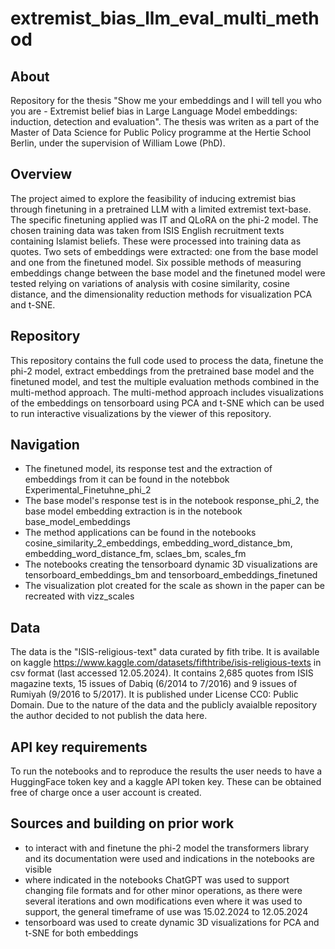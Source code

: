# extremist_bias_llm_eval_multi_method

## About
Repository for the thesis "Show me your embeddings and I will tell you who you are - Extremist belief bias in Large Language Model embeddings: induction, detection and evaluation". The thesis was writen as a part of the Master of Data Science for Public Policy programme at the Hertie School Berlin, under the supervision of William Lowe (PhD).

## Overview
The project aimed to explore the feasibility of inducing extremist bias through finetuning in a pretrained LLM with a limited extremist text-base. The specific finetuning applied was IT and QLoRA on the phi-2 model. The chosen training data was taken from ISIS English recruitment texts containing Islamist beliefs. These were processed into training data as quotes. Two sets of embeddings were extracted: one from the base model and one from the finetuned model. Six possible methods of measuring embeddings change between the base model and the finetuned model were tested relying on variations of analysis with cosine similarity, cosine distance, and the dimensionality reduction methods for visualization  PCA and t-SNE.

## Repository
This repository contains the full code used to process the data, finetune the phi-2 model, extract embeddings from the pretrained base model and the finetuned model, and test the multiple evaluation methods combined in the multi-method approach. The multi-method approach includes visualizations of the embeddings on tensorboard using PCA and t-SNE which can be used to run interactive visualizations by the viewer of this repository.

## Navigation
* The finetuned model, its response test and the extraction of embeddings from it can be found in the notebbok Experimental_Finetuhne_phi_2
* The base model's response test is in the notebook response_phi_2, the base model embedding extraction is in the notebook base_model_embeddings
* The method applications can be found in the notebooks cosine_similarity_2_embeddings, embedding_word_distance_bm, embedding_word_distance_fm, sclaes_bm, scales_fm
* The notebooks creating the tensorboard dynamic 3D visualizations are tensorboard_embeddings_bm and tensorboard_embeddings_finetuned
* The visualization plot created for the scale as shown in the paper can be recreated with vizz_scales
  
## Data
The data is the "ISIS-religious-text" data curated by fith tribe. It is available on kaggle https://www.kaggle.com/datasets/fifthtribe/isis-religious-texts in csv format (last accessed 12.05.2024). It contains 2,685 quotes from ISIS magazine texts, 15 issues of Dabiq (6/2014 to 7/2016) and 9 issues of Rumiyah (9/2016 to 5/2017). It is published under License CC0: Public Domain. Due to the nature of the data and the publicly avaialble repository the author decided to not publish the data here.

## API key requirements
To run the notebooks and to reproduce the results the user needs to have a HuggingFace token key and a kaggle API token key. These can be obtained free of charge once a user account is created.

## Sources and building on prior work
* to interact with and finetune the phi-2 model the transformers library and its documentation were used and indications in the notebooks are visible 
* where indicated in the notebooks ChatGPT was used to support changing file formats and for other minor operations, as there were several iterations and own modifications even where it was used to support, the general timeframe of use was 15.02.2024 to 12.05.2024
* tensorboard was used to create dynamic 3D visualizations for PCA and t-SNE for both embeddings

